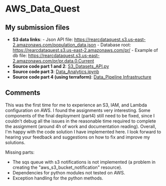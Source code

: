 # AWS_Data_Quest

## My submission files
- **S3 data links**: 
        - Json API file: https://rearcdataquest.s3.us-east-2.amazonaws.com/population_data.json
        - Database root: https://rearcdataquest.s3.us-east-2.amazonaws.com/pr/
        - Example of db file: https://rearcdataquest.s3.us-east-2.amazonaws.com/pr/pr.data.0.Current
- **Source code part 1 and 2**: [S3_Datasets_API.py](https://github.com/JMOriggi/Rearc_data_quest/blob/main/S3_Dataset_API.py)
- **Source code part 3**: [Data_Analytics.ipynb](https://github.com/JMOriggi/Rearc_data_quest/blob/main/Data_Analytics.ipynb) 
- **Source code part 4 (using terraform)**: [Data_Pipeline Infrastructure](https://github.com/JMOriggi/Rearc_data_quest/blob/main/Data_Pipeline_Infrastructure/) 


## Comments
This was the first time for me to experience an S3, IAM, and Lambda configuration on AWS. I found the assignments very interesting. Some components of the final deployment (part4) still need to be fixed, since I couldn't debug all the issues in the reasonable time required to complete the assignment (around 4h of work and documentation reading). Overall, I'm happy with the code solution I have implemented here. I look forward to hearing your feedback and suggestions on how to fix and improve my solutions.

Missing parts: 
- The sqs queue with s3 notifications is not implemented (a problem in creating the "aws_s3_bucket_notification" resource).
- Dependencies for python modules not tested on AWS.
- Exception handling for the python methods.
